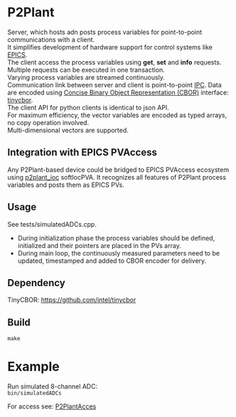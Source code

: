 # P2Plant
Server, which hosts adn posts process variables for point-to-point communications with a client.<br>
It simplifies development of hardware support for control systems like [EPICS](https://epics-base.github.io/p4p/index.html).<br>
The client access the process variables using **get**, **set** and **info** requests. Multiple requests can be executed in one transaction.<br>
Varying process variables are streamed continuously.<br>
Communication link between server and client is point-to-point [IPC](https://pubs.opengroup.org/onlinepubs/7908799/xsh/ipc.html). Data are encoded using [Concise Binary Object Representation (CBOR)](https://en.wikipedia.org/wiki/CBOR) interface: [tinycbor](https://github.com/intel/tinycbor).<br>
The client API for python clients is identical to json API.<br>
For maximum efficiency, the vector variables are encoded as typed arrays, no copy operation involved.<br>
Multi-dimensional vectors are supported.<br>

## Integration with EPICS PVAccess
Any P2Plant-based device could be bridged to EPICS PVAccess ecosystem using
[p2plant_ioc](https://github.com/ASukhanov/p2plant_ioc) softIocPVA.
It recognizes all features of P2Plant process variables and posts them as EPICS PVs.

## Usage
See tests/simulatedADCs.cpp.
- During initialization phase the process variables should be defined, initialized and their pointers are placed in the PVs array.
- During main loop, the continuously measured parameters need to be updated, timestamped and added to CBOR encoder for delivery.

## Dependency
TinyCBOR: https://github.com/intel/tinycbor

## Build
`make`

# Example
Run simulated 8-channel ADC:<br>
`bin/simulatedADCs`

For access see: [P2PlantAcces](https://github.com/ASukhanov/P2PlantAccess)



